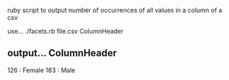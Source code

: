 ruby script to output number of occurrences of all values in a column of a csv

use...
./facets.rb file.csv ColumnHeader

output...
ColumnHeader
-------
126 : Female
183 : Male
